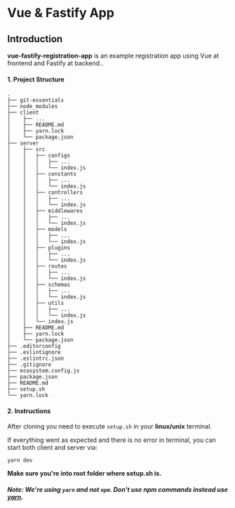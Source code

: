 # Vue & Fastify App

## Introduction

**vue-fastify-registration-app** is an example registration app using Vue at frontend and Fastify at backend..


#### 1. Project Structure

    .
    ├── git-essentials
    ├── node_modules
    ├── client
    │    ├── ...
    │    ├── README.md
    │    ├── yarn.lock
    │    └── package.json
    ├── server
    │    ├── src
    │    │   ├── configs
    │    │   │   ├── ...
    │    │   │   └── index.js
    │    │   ├── constants
    │    │   │   ├── ...
    │    │   │   └── index.js
    │    │   ├── controllers
    │    │   │   ├── ...
    │    │   │   └── index.js
    │    │   ├── middlewares
    │    │   │   ├── ...
    │    │   │   └── index.js
    │    │   ├── models
    │    │   │   ├── ...
    │    │   │   └── index.js
    │    │   ├── plugins
    │    │   │   ├── ...
    │    │   │   └── index.js
    │    │   ├── routes
    │    │   │   ├── ...
    │    │   │   └── index.js
    │    │   ├── schemas
    │    │   │   ├── ...
    │    │   │   └── index.js
    │    │   ├── utils
    │    │   │   ├── ...
    │    │   │   └── index.js
    │    │   └── index.js
    │    ├── README.md
    │    ├── yarn.lock
    │    └── package.json
    ├── .editorconfig
    ├── .eslintignore
    ├── .eslintrc.json
    ├── .gitignore
    ├── ecosystem.config.js
    ├── package.json
    ├── README.md
    ├── setup.sh
    └── yarn.lock

#### 2. Instructions

After cloning you need to execute `setup.sh` in your **linux/unix** terminal.

If everything went as expected and there is no error in terminal, you can start both client and server via:

```
yarn dev
```

**Make sure you're into root folder where setup.sh is.**

##### Note: We're using _`yarn`_ and not _`npm`_. Don't use npm commands instead use [yarn](https://yarnpkg.com/en/docs/cli/).
